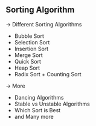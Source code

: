 ## Sorting Algorithm

-> Different Sorting Algorithms
* Bubble Sort
* Selection Sort
* Insertion Sort
* Merge Sort
* Quick Sort
* Heap Sort
* Radix Sort + Counting Sort

-> More
* Dancing Algorithms
* Stable vs Unstable Algorithms
* Which Sort is Best
* and Many more
